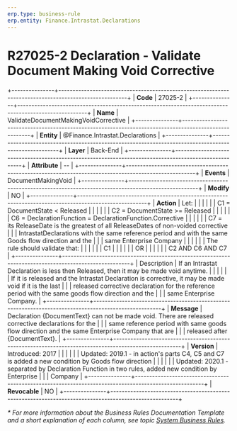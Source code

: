 ```yaml
---
erp.type: business-rule
erp.entity: Finance.Intrastat.Declarations
---
```


# R27025-2 Declaration - Validate Document Making Void Corrective
+---------------+------------------------------------------------------------------------------------------------------+
| **Code**      | 27025-2                                                                                              |
+---------------+------------------------------------------------------------------------------------------------------+
| **Name**      | ValidateDocumentMakingVoidCorrective                                                                 |
+---------------+------------------------------------------------------------------------------------------------------+
| **Entity**    | @Finance.Intrastat.Declarations                                                                                          |
+---------------+------------------------------------------------------------------------------------------------------+
| **Layer**     | Back-End                                                                                             |
+---------------+------------------------------------------------------------------------------------------------------+
| **Attribute** | \--                                                                                                  |
+---------------+------------------------------------------------------------------------------------------------------+
| **Events**    | DocumentMakingVoid                                                                                   |
+---------------+------------------------------------------------------------------------------------------------------+
| **Modify**    | NO                                                                                                   |
+---------------+------------------------------------------------------------------------------------------------------+
| **Action**    | Let:                                                                                                 |
|               |                                                                                                      |
|               | C1 = DocumentState \< Released                                                                       |
|               |                                                                                                      |
|               | C2 = DocumentState \>= Released                                                                      |
|               |                                                                                                      |
|               | C6 = DeclarationFunction = DeclarationFunction.Corrective                                            |
|               |                                                                                                      |
|               | C7 = its ReleaseDate is the greatest of all ReleaseDates of non-voided corrective                    |
|               | IntrastatDeclarations with the same reference period and with the same Goods flow direction and the  |
|               | same Enterprise Company                                                                              |
|               |                                                                                                      |
|               | The rule should validate that:                                                                       |
|               |                                                                                                      |
|               | C1                                                                                                   |
|               |                                                                                                      |
|               | OR                                                                                                   |
|               |                                                                                                      |
|               | C2 AND C6 AND C7                                                                                     |
+---------------+------------------------------------------------------------------------------------------------------+
| Description   | If an Intrastat Declaration is less then Released, then it may be made void anytime.                 |
|               |                                                                                                      |
|               | If it is released and the Intrastat Declaration is corrective, it may be made void if it is the last |
|               | released corrective declaration for the reference period with the same goods flow direction and the  |
|               | same Enterprise Company.                                                                             |
+---------------+------------------------------------------------------------------------------------------------------+
| **Message**   | Declaration {DocumentText} can not be made void. There are released corrective declarations for the  |
|               | same reference period with same goods flow direction and the same Enterprise Company that are        |
|               | released after {DocumentText}.                                                                       |
+---------------+------------------------------------------------------------------------------------------------------+
| **Version**   | Introduced: 2017                                                                                     |
|               |                                                                                                      |
|               | Updated: 2019.1 - in action\'s parts C4, C5 and C7 is added a new condition by Goods flow direction  |
|               |                                                                                                      |
|               | Updated: 2020.1 - separated by Declaration Function in two rules, added new condition by Enterprise  |
|               | Company                                                                                              |
+---------------+------------------------------------------------------------------------------------------------------+
| **Revocable** | NO                                                                                                   |
+---------------+------------------------------------------------------------------------------------------------------+

*\* For more information about the Business Rules Documentation Template and a short explanation of each column, see
topic [System Business Rules](../templates/template-description-system-business-rules.md).*
